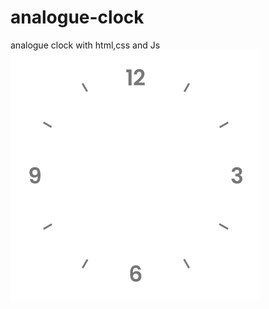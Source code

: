 # analogue-clock
analogue clock with html,css and Js
![alt text](https://github.com/joseanastasi/analogue-clock/blob/main/clock.png?raw=true)
